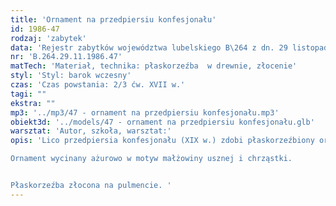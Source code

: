 ```yaml
---
title: 'Ornament na przedpiersiu konfesjonału'
id: 1986-47
rodzaj: 'zabytek'
data: 'Rejestr zabytków województwa lubelskiego B\264 z dn. 29 listopada 1986 r. '
nr: 'B.264.29.11.1986.47'
matTech: 'Materiał, technika: płaskorzeźba  w drewnie, złocenie'
styl: 'Styl: barok wczesny'
czas: 'Czas powstania: 2/3 ćw. XVII w.'
tagi: ""
ekstra: ""
mp3: '../mp3/47 - ornament na przedpiersiu konfesjonału.mp3'
obiekt3d: '../models/47 - ornament na przedpiersiu konfesjonału.glb'
warsztat: 'Autor, szkoła, warsztat:'
opis: 'Lico przedpiersia konfesjonału (XIX w.) zdobi płaskorzeźbiony ornament małżowinowo – chrząstkowy należący do wyposażenia stall przed ich przebudową. 

Ornament wycinany ażurowo w motyw małżowiny usznej i chrząstki. 


Płaskorzeźba złocona na pulmencie. '
---
```




